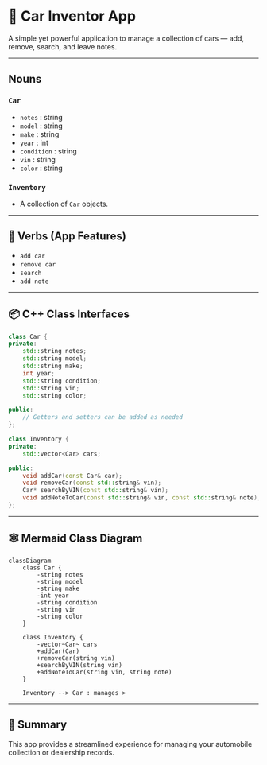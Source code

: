
# 🚗 Car Inventor App

A simple yet powerful application to manage a collection of cars — add, remove, search, and leave notes.

---

## Nouns

### `Car`
- `notes` : string
- `model` : string
- `make` : string
- `year` : int
- `condition` : string
- `vin` : string
- `color` : string

### `Inventory`
- A collection of `Car` objects.

---

## 🔧 Verbs (App Features)
- `add car`
- `remove car`
- `search`
- `add note`

---

## 📦 C++ Class Interfaces

```cpp
class Car {
private:
    std::string notes;
    std::string model;
    std::string make;
    int year;
    std::string condition;
    std::string vin;
    std::string color;

public:
    // Getters and setters can be added as needed
};

class Inventory {
private:
    std::vector<Car> cars;

public:
    void addCar(const Car& car);
    void removeCar(const std::string& vin);
    Car* searchByVIN(const std::string& vin);
    void addNoteToCar(const std::string& vin, const std::string& note);
};
```

---

## 🕸️ Mermaid Class Diagram

```mermaid
classDiagram
    class Car {
        -string notes
        -string model
        -string make
        -int year
        -string condition
        -string vin
        -string color
    }

    class Inventory {
        -vector~Car~ cars
        +addCar(Car)
        +removeCar(string vin)
        +searchByVIN(string vin)
        +addNoteToCar(string vin, string note)
    }

    Inventory --> Car : manages >
```

---

## 📝 Summary

This app provides a streamlined experience for managing your automobile collection or dealership records.

